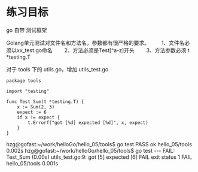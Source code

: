 练习目标
=======
go 自带 测试框架

Golang单元测试对文件名和方法名，参数都有很严格的要求。
　　1、文件名必须以xx_test.go命名
　　2、方法必须是Test[^a-z]开头
　　3、方法参数必须 t *testing.T

对于 tools 下的 utils.go，增加 utils_test.go

    package tools

    import "testing"

    func Test_Sum(t *testing.T) {
        x := Sum(2, 3)
        expect := 6
        if x != expect {
            t.Errorf("got [%d] expected [%d]", x, expect)
        } 
    }

hzg@gofast:~/work/helloGo/hello_05/tools$ go test
PASS
ok      hello_05/tools  0.002s
hzg@gofast:~/work/helloGo/hello_05/tools$ go test
--- FAIL: Test_Sum (0.00s)
    utils_test.go:9: got [5] expected [6]
FAIL
exit status 1
FAIL    hello_05/tools  0.001s